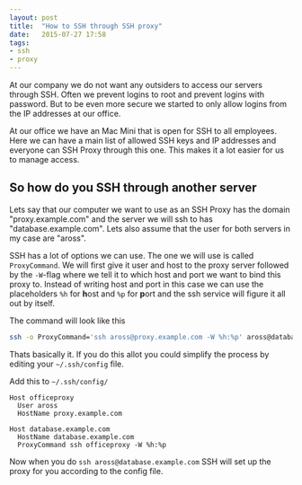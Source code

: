 ```yaml
---
layout: post
title:  "How to SSH through SSH proxy"
date:   2015-07-27 17:58
tags:
- ssh
- proxy
---
```


At our company we do not want any outsiders to access our servers through SSH.
Often we prevent logins to root and prevent logins with password. But to be even
more secure we started to only allow logins from the IP addresses at our office.

At our office we have an Mac Mini that is open for SSH to all employees. Here we
can have a main list of allowed SSH keys and IP addresses and everyone can SSH
Proxy through this one. This makes it a lot easier for us to manage access.

## So how do you SSH through another server

Lets say that our computer we want to use as an SSH Proxy has the domain
"proxy.example.com" and the server we will ssh to has "database.example.com". Lets
also assume that the user for both servers in my case are "aross".

SSH has a lot of options we can use. The one we will use is called
`ProxyCommand`. We will first give it user and host to the proxy server followed
by the `-W`-flag where we tell it to which host and port we want to bind this
proxy to. Instead of writing host and port in this case we can use the
placeholders `%h` for **h**ost and `%p` for **p**ort and the ssh service will
figure it all out by itself.

The command will look like this

``` bash
ssh -o ProxyCommand='ssh aross@proxy.example.com -W %h:%p' aross@database.example.com
```

Thats basically it. If you do this allot you could simplify the process by
editing your `~/.ssh/config` file.

Add this to `~/.ssh/config/`

```
Host officeproxy
  User aross
  HostName proxy.example.com

Host database.example.com
  HostName database.example.com
  ProxyCommand ssh officeproxy -W %h:%p
```

Now when you do `ssh aross@database.example.com` SSH will set up the proxy for
you according to the config file.


